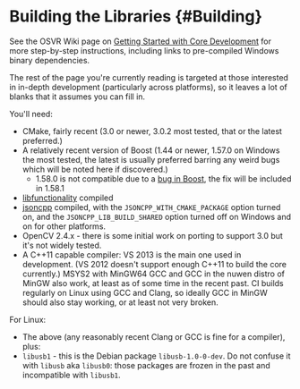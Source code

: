 # Building the Libraries {#Building}

See the OSVR Wiki page on [Getting Started with Core Development][wiki-getting-started] for more step-by-step instructions, including links to pre-compiled Windows binary dependencies.

[wiki-getting-started]:http://wiki.osvr.com/doku.php?id=startingcore

The rest of the page you're currently reading is targeted at those interested in in-depth development (particularly across platforms), so it leaves a lot of blanks that it assumes you can fill in.

You'll need:

- CMake, fairly recent (3.0 or newer, 3.0.2 most tested, that or the latest preferred.)
- A relatively recent version of Boost (1.44 or newer, 1.57.0 on Windows the most tested, the latest is usually preferred barring any weird bugs which will be noted here if discovered.)
    - 1.58.0 is not compatible due to a [bug in Boost](http://lists.boost.org/Archives/boost/2015/05/221933.php), the fix will be included in 1.58.1
- [libfunctionality][] compiled
- [jsoncpp][] compiled, with the `JSONCPP_WITH_CMAKE_PACKAGE` option turned on, and the `JSONCPP_LIB_BUILD_SHARED` option turned off on Windows and on for other platforms.
- OpenCV 2.4.x - there is some initial work on porting to support 3.0 but it's not widely tested.
- A C++11 capable compiler: VS 2013 is the main one used in development. (VS 2012 doesn't support enough C++11 to build the core currently.) MSYS2 with MinGW64 GCC and GCC in the nuwen distro of MinGW also work, at least as of some time in the recent past. CI builds regularly on Linux using GCC and Clang, so ideally GCC in MinGW should also stay working, or at least not very broken.

For Linux:

- The above (any reasonably recent Clang or GCC is fine for a compiler), plus:
- `libusb1` - this is the Debian package `libusb-1.0-0-dev`. Do not confuse it with `libusb` aka `libusb0`: those packages are frozen in the past and incompatible with `libusb1`.

[libfunctionality]:https://github.com/OSVR/libfunctionality
[jsoncpp]:https://github.com/VRPN/jsoncpp
